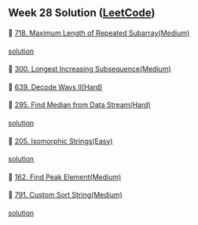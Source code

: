 ## Week 28 Solution ([LeetCode](https://leetcode.com/explore/challenge/card/july-leetcoding-challenge-2021/609/week-2-july-8th-july-14th/3807/))

####
👀 [718. Maximum Length of Repeated Subarray(Medium)](https://leetcode.com/problems/maximum-length-of-repeated-subarray/)
####
[solution](https://github.com/BBBOMi/Algorithms-New/blob/master/week63/Leet718.kt)
####
👀 [300. Longest Increasing Subsequence(Medium)](https://leetcode.com/problems/longest-increasing-subsequence/)

####
👀 [639. Decode Ways II(Hard)](https://leetcode.com/problems/decode-ways-ii/)

####
👀 [295. Find Median from Data Stream(Hard)](https://leetcode.com/problems/find-median-from-data-stream/)
####
[solution](https://github.com/BBBOMi/Algorithms-New/blob/master/week63/Leet295.kt)
####
👀 [205. Isomorphic Strings(Easy)](https://leetcode.com/problems/isomorphic-strings/)
####
[solution](https://github.com/BBBOMi/Algorithms-New/blob/master/week63/Leet205.kt)
####
👀 [162. Find Peak Element(Medium)](https://leetcode.com/problems/find-peak-element/)

####
👀 [791. Custom Sort String(Medium)](https://leetcode.com/problems/custom-sort-string/)
####
[solution](https://github.com/BBBOMi/Algorithms-New/blob/master/week63/Leet791.kt)
####
